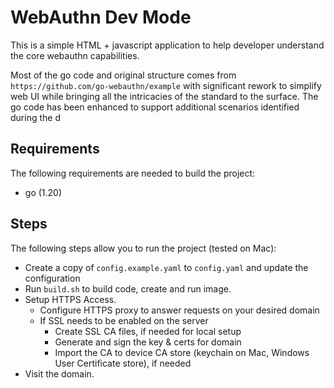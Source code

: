 # WebAuthn Dev Mode

This is a simple HTML + javascript application to help developer understand the core webauthn capabilities.

Most of the go code and original structure comes from `https://github.com/go-webauthn/example` with significant
rework to simplify web UI while bringing all the intricacies of the standard to the surface. The go code has been
enhanced
to support additional scenarios identified during the d

## Requirements

The following requirements are needed to build the project:

- go (1.20)

## Steps

The following steps allow you to run the project (tested on Mac):

- Create a copy of `config.example.yaml` to `config.yaml` and update the configuration
- Run `build.sh` to build code, create and run image.
- Setup HTTPS Access.
    - Configure HTTPS proxy to answer requests on your desired domain
    - If SSL needs to be enabled on the server
        - Create SSL CA files, if needed for local setup
        - Generate and sign the key & certs for domain
        - Import the CA to device CA store (keychain on Mac, Windows User Certificate store), if needed
- Visit the domain.

